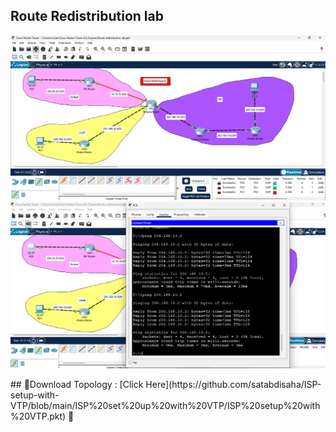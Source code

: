 ## Route Redistribution lab

<p align="center">
  <img src="https://github.com/satabdisaha/redistribution-lab/blob/main/Screenshot%202025-04-20%20140056.png" alt="Let's Get Started">
   <img src="https://github.com/satabdisaha/redistribution-lab/blob/main/Screenshot%202025-04-20%20135938.png" alt="Let's Get Started">
</p>
## 📁Download Topology :   [Click Here](https://github.com/satabdisaha/ISP-setup-with-VTP/blob/main/ISP%20set%20up%20with%20VTP/ISP%20setup%20with%20VTP.pkt)  🔫<br>
